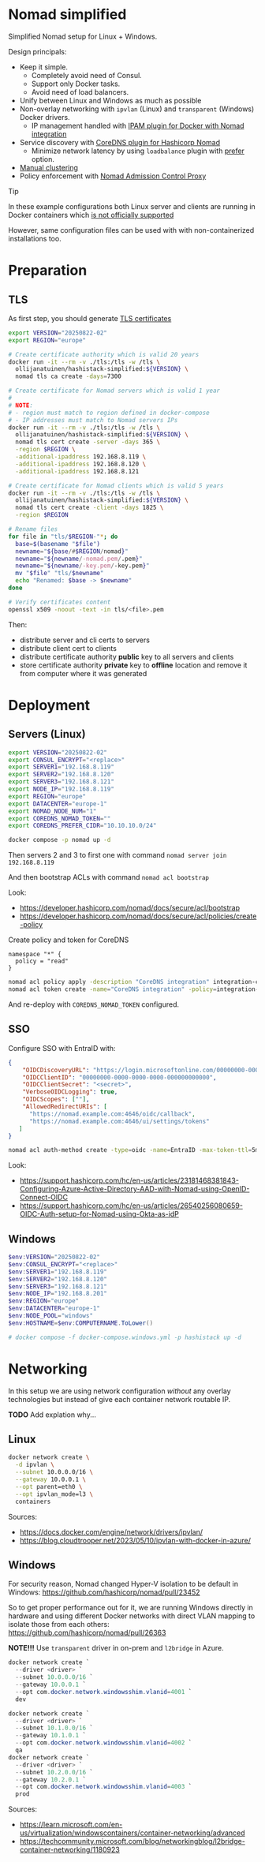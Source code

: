 # Nomad simplified
Simplified Nomad setup for Linux + Windows.

Design principals:
* Keep it simple.
  * Completely avoid need of Consul.
  * Support only Docker tasks.
  * Avoid need of load balancers.
* Unify between Linux and Windows as much as possible
* Non-overlay networking with `ipvlan` (Linux) and `transparent` (Windows) Docker drivers.
  * IP management handled with [IPAM plugin for Docker with Nomad integration](/ipam-plugin)
* Service discovery with [CoreDNS plugin for Hashicorp Nomad](https://github.com/ituoga/coredns-nomad)
  * Minimize network latency by using `loadbalance` plugin with [prefer](https://github.com/coredns/coredns/pull/7433) option.
* [Manual clustering](https://developer.hashicorp.com/nomad/docs/deploy/clusters/connect-nodes#manual-clustering)
* Policy enforcement with [Nomad Admission Control Proxy](https://github.com/mxab/nacp)

> [!TIP]
> In these example configurations both Linux server and clients are running in Docker containers which [is not officially supported](https://developer.hashicorp.com/nomad/docs/deploy/production/requirements#running-nomad-in-docker)
>
> However, same configuration files can be used with with non-containerized installations too.

# Preparation
## TLS
As first step, you should generate [TLS certificates](https://developer.hashicorp.com/nomad/docs/secure/traffic/tls)
```bash
export VERSION="20250822-02"
export REGION="europe"

# Create certificate authority which is valid 20 years
docker run -it --rm -v ./tls:/tls -w /tls \
  ollijanatuinen/hashistack-simplified:${VERSION} \
  nomad tls ca create -days=7300

# Create certificate for Nomad servers which is valid 1 year
#
# NOTE:
# - region must match to region defined in docker-compose
# - IP addresses must match to Nomad servers IPs
docker run -it --rm -v ./tls:/tls -w /tls \
  ollijanatuinen/hashistack-simplified:${VERSION} \
  nomad tls cert create -server -days 365 \
  -region $REGION \
  -additional-ipaddress 192.168.8.119 \
  -additional-ipaddress 192.168.8.120 \
  -additional-ipaddress 192.168.8.121

# Create certificate for Nomad clients which is valid 5 years
docker run -it --rm -v ./tls:/tls -w /tls \
  ollijanatuinen/hashistack-simplified:${VERSION} \
  nomad tls cert create -client -days 1825 \
  -region $REGION

# Rename files
for file in "tls/$REGION-"*; do
  base=$(basename "$file")
  newname="${base/#$REGION/nomad}"
  newname="${newname/-nomad.pem/.pem}"
  newname="${newname/-key.pem/-key.pem}"
  mv "$file" "tls/$newname"
  echo "Renamed: $base -> $newname"
done

# Verify certificates content
openssl x509 -noout -text -in tls/<file>.pem
```

Then:
* distribute server and cli certs to servers
* distribute client cert to clients
* distribute certificate authority **public** key to all servers and clients
* store certificate authority **private** key to **offline** location and remove it from computer where it was generated

# Deployment
## Servers (Linux)
```bash
export VERSION="20250822-02"
export CONSUL_ENCRYPT="<replace>"
export SERVER1="192.168.8.119"
export SERVER2="192.168.8.120"
export SERVER3="192.168.8.121"
export NODE_IP="192.168.8.119"
export REGION="europe"
export DATACENTER="europe-1"
export NOMAD_NODE_NUM="1"
export COREDNS_NOMAD_TOKEN=""
export COREDNS_PREFER_CIDR="10.10.10.0/24"

docker compose -p nomad up -d
```
Then servers 2 and 3 to first one with command `nomad server join 192.168.8.119`

And then bootstrap ACLs with command `nomad acl bootstrap`

Look:
* https://developer.hashicorp.com/nomad/docs/secure/acl/bootstrap
* https://developer.hashicorp.com/nomad/docs/secure/acl/policies/create-policy


Create policy and token for CoreDNS
```hcl
namespace "*" {
  policy = "read"
}
```

```bash
nomad acl policy apply -description "CoreDNS integration" integration-coredns read-all.hcl
nomad acl token create -name="CoreDNS integration" -policy=integration-coredns -type=client
```

And re-deploy with `COREDNS_NOMAD_TOKEN` configured.

## SSO
Configure SSO with EntraID with:
```json
{
    "OIDCDiscoveryURL": "https://login.microsoftonline.com/00000000-0000-0000-0000-000000000000/v2.0",
    "OIDCClientID": "00000000-0000-0000-0000-000000000000",
    "OIDCClientSecret": "<secret>",
    "VerboseOIDCLogging": true,
    "OIDCScopes": [""],
    "AllowedRedirectURIs": [
      "https://nomad.example.com:4646/oidc/callback",
      "https://nomad.example.com:4646/ui/settings/tokens"
   ]
}
```
```bash
nomad acl auth-method create -type=oidc -name=EntraID -max-token-ttl=5m -token-locality=local -config=@oidc.json
```

Look:
* https://support.hashicorp.com/hc/en-us/articles/23181468381843-Configuring-Azure-Active-Directory-AAD-with-Nomad-using-OpenID-Connect-OIDC
* https://support.hashicorp.com/hc/en-us/articles/26540256080659-OIDC-Auth-setup-for-Nomad-using-Okta-as-idP


## Windows
```powershell
$env:VERSION="20250822-02"
$env:CONSUL_ENCRYPT="<replace>"
$env:SERVER1="192.168.8.119"
$env:SERVER2="192.168.8.120"
$env:SERVER3="192.168.8.121"
$env:NODE_IP="192.168.8.201"
$env:REGION="europe"
$env:DATACENTER="europe-1"
$env:NODE_POOL="windows"
$env:HOSTNAME=$env:COMPUTERNAME.ToLower()

# docker compose -f docker-compose.windows.yml -p hashistack up -d
```

# Networking
In this setup we are using network configuration *without* any overlay technologies but instead of give each container network routable IP.

**TODO** Add explation why...

## Linux
```bash
docker network create \
  -d ipvlan \
  --subnet 10.0.0.0/16 \
  --gateway 10.0.0.1 \
  --opt parent=eth0 \
  --opt ipvlan_mode=l3 \
  containers
```

Sources:
* https://docs.docker.com/engine/network/drivers/ipvlan/
* https://blog.cloudtrooper.net/2023/05/10/ipvlan-with-docker-in-azure/


## Windows
For security reason, Nomad changed Hyper-V isolation to be default in Windows: https://github.com/hashicorp/nomad/pull/23452

So to get proper performance out for it, we are running Windows directly in hardware and using different Docker networks with direct VLAN mapping to isolate those from each others: https://github.com/hashicorp/nomad/pull/26363


**NOTE!!!** Use `transparent` driver in on-prem and `l2bridge` in Azure.

```powershell
docker network create `
  --driver <driver> `
  --subnet 10.0.0.0/16 `
  --gateway 10.0.0.1 `
  --opt com.docker.network.windowsshim.vlanid=4001 `
  dev

docker network create `
  --driver <driver> `
  --subnet 10.1.0.0/16 `
  --gateway 10.1.0.1 `
  --opt com.docker.network.windowsshim.vlanid=4002 `
  qa
docker network create `
  --driver <driver> `
  --subnet 10.2.0.0/16 `
  --gateway 10.2.0.1 `
  --opt com.docker.network.windowsshim.vlanid=4003 `
  prod
```

Sources:
* https://learn.microsoft.com/en-us/virtualization/windowscontainers/container-networking/advanced
* https://techcommunity.microsoft.com/blog/networkingblog/l2bridge-container-networking/1180923
